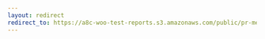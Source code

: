 ```yaml
---
layout: redirect
redirect_to: https://a8c-woo-test-reports.s3.amazonaws.com/public/pr-merge/41151/e2e/index.html
---
```

